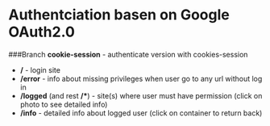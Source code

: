 # Authentciation basen on Google OAuth2.0

###Branch **cookie-session** - authenticate version with cookies-session 

- **/** - login site
- **/error** - info about missing privileges when user go to any url without log in
- **/logged** (and rest **/\***) - site(s) where user must have permission (click on photo to see detailed info)
- **/info** - detailed info about logged user (click on container to return back)

